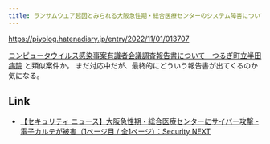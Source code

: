```yaml
---
title: ランサムウエア起因とみられる大阪急性期・総合医療センターのシステム障害についてまとめてみた - piyolog
---
```


https://piyolog.hatenadiary.jp/entry/2022/11/01/013707

[コンピュータウイルス感染事案有識者会議調査報告書について　つるぎ町立半田病院](https://mryhryki.com/scrap/20220619-171326.html) と類似案件か。
まだ対応中だが、最終的にどういう報告書が出てくるのか気になる。

## Link

- [【セキュリティ ニュース】大阪急性期・総合医療センターにサイバー攻撃 - 電子カルテが被害（1ページ目 / 全1ページ）：Security NEXT](https://www.security-next.com/141045)
